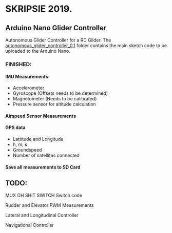 
# SKRIPSIE 2019. 
## Arduino Nano Glider Controller
Autonomous Glider Controller for a RC Glider. The [autonomous_glider_controller_0.1](autonomous_glider_controller_0.1) folder contains the main sketch code to be uploaded to the Arduino Nano.

### FINISHED:
#### IMU Measurements:
- Accelerometer
- Gyroscope    (Offsets needs to be determined)
- Magnetometer (Needs to be calibrated)
- Pressure sensor for altitude calculation

#### Airspeed Sensor Measurements

#### GPS data
- Lattitude and Longitude
- h, m, s
- Groundspeed
- Number of satellites connected

#### Save all measurements to SD Card


## TODO:
MUX OH SHIT SWITCH Switch code

Rudder and Elevator PWM Measurements

Lateral and Longitudinal Controller 

Navigational Controller

